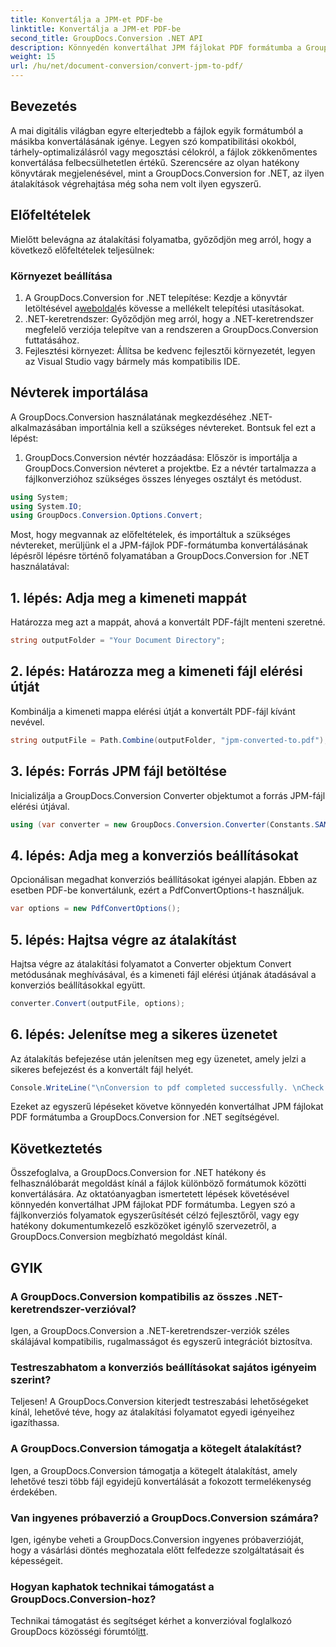 ```yaml
---
title: Konvertálja a JPM-et PDF-be
linktitle: Konvertálja a JPM-et PDF-be
second_title: GroupDocs.Conversion .NET API
description: Könnyedén konvertálhat JPM fájlokat PDF formátumba a GroupDocs.Conversion for .NET segítségével. Egyszerűsítse a fájlkonverziós folyamatokat.
weight: 15
url: /hu/net/document-conversion/convert-jpm-to-pdf/
---
```

## Bevezetés
A mai digitális világban egyre elterjedtebb a fájlok egyik formátumból a másikba konvertálásának igénye. Legyen szó kompatibilitási okokból, tárhely-optimalizálásról vagy megosztási célokról, a fájlok zökkenőmentes konvertálása felbecsülhetetlen értékű. Szerencsére az olyan hatékony könyvtárak megjelenésével, mint a GroupDocs.Conversion for .NET, az ilyen átalakítások végrehajtása még soha nem volt ilyen egyszerű.
## Előfeltételek
Mielőtt belevágna az átalakítási folyamatba, győződjön meg arról, hogy a következő előfeltételek teljesülnek:
### Környezet beállítása
1.  A GroupDocs.Conversion for .NET telepítése: Kezdje a könyvtár letöltésével a[weboldal](https://releases.groupdocs.com/conversion/net/)és kövesse a mellékelt telepítési utasításokat.
2. .NET-keretrendszer: Győződjön meg arról, hogy a .NET-keretrendszer megfelelő verziója telepítve van a rendszeren a GroupDocs.Conversion futtatásához.
3. Fejlesztési környezet: Állítsa be kedvenc fejlesztői környezetét, legyen az Visual Studio vagy bármely más kompatibilis IDE.

## Névterek importálása
A GroupDocs.Conversion használatának megkezdéséhez .NET-alkalmazásában importálnia kell a szükséges névtereket. Bontsuk fel ezt a lépést:

1. GroupDocs.Conversion névtér hozzáadása: Először is importálja a GroupDocs.Conversion névteret a projektbe. Ez a névtér tartalmazza a fájlkonverzióhoz szükséges összes lényeges osztályt és metódust.
```csharp
using System;
using System.IO;
using GroupDocs.Conversion.Options.Convert;
```

Most, hogy megvannak az előfeltételek, és importáltuk a szükséges névtereket, merüljünk el a JPM-fájlok PDF-formátumba konvertálásának lépésről lépésre történő folyamatában a GroupDocs.Conversion for .NET használatával:

## 1. lépés: Adja meg a kimeneti mappát
Határozza meg azt a mappát, ahová a konvertált PDF-fájlt menteni szeretné.
```csharp
string outputFolder = "Your Document Directory";
```
## 2. lépés: Határozza meg a kimeneti fájl elérési útját
Kombinálja a kimeneti mappa elérési útját a konvertált PDF-fájl kívánt nevével.
```csharp
string outputFile = Path.Combine(outputFolder, "jpm-converted-to.pdf");
```
## 3. lépés: Forrás JPM fájl betöltése
Inicializálja a GroupDocs.Conversion Converter objektumot a forrás JPM-fájl elérési útjával.
```csharp
using (var converter = new GroupDocs.Conversion.Converter(Constants.SAMPLE_JPM))
```
## 4. lépés: Adja meg a konverziós beállításokat
Opcionálisan megadhat konverziós beállításokat igényei alapján. Ebben az esetben PDF-be konvertálunk, ezért a PdfConvertOptions-t használjuk.
```csharp
var options = new PdfConvertOptions();
```
## 5. lépés: Hajtsa végre az átalakítást
Hajtsa végre az átalakítási folyamatot a Converter objektum Convert metódusának meghívásával, és a kimeneti fájl elérési útjának átadásával a konverziós beállításokkal együtt.
```csharp
converter.Convert(outputFile, options);
```
## 6. lépés: Jelenítse meg a sikeres üzenetet
Az átalakítás befejezése után jelenítsen meg egy üzenetet, amely jelzi a sikeres befejezést és a konvertált fájl helyét.
```csharp
Console.WriteLine("\nConversion to pdf completed successfully. \nCheck output in {0}", outputFolder);
```
Ezeket az egyszerű lépéseket követve könnyedén konvertálhat JPM fájlokat PDF formátumba a GroupDocs.Conversion for .NET segítségével.

## Következtetés
Összefoglalva, a GroupDocs.Conversion for .NET hatékony és felhasználóbarát megoldást kínál a fájlok különböző formátumok közötti konvertálására. Az oktatóanyagban ismertetett lépések követésével könnyedén konvertálhat JPM fájlokat PDF formátumba. Legyen szó a fájlkonverziós folyamatok egyszerűsítését célzó fejlesztőről, vagy egy hatékony dokumentumkezelő eszközöket igénylő szervezetről, a GroupDocs.Conversion megbízható megoldást kínál.
## GYIK
### A GroupDocs.Conversion kompatibilis az összes .NET-keretrendszer-verzióval?
Igen, a GroupDocs.Conversion a .NET-keretrendszer-verziók széles skálájával kompatibilis, rugalmasságot és egyszerű integrációt biztosítva.
### Testreszabhatom a konverziós beállításokat sajátos igényeim szerint?
Teljesen! A GroupDocs.Conversion kiterjedt testreszabási lehetőségeket kínál, lehetővé téve, hogy az átalakítási folyamatot egyedi igényeihez igazíthassa.
### A GroupDocs.Conversion támogatja a kötegelt átalakítást?
Igen, a GroupDocs.Conversion támogatja a kötegelt átalakítást, amely lehetővé teszi több fájl egyidejű konvertálását a fokozott termelékenység érdekében.
### Van ingyenes próbaverzió a GroupDocs.Conversion számára?
Igen, igénybe veheti a GroupDocs.Conversion ingyenes próbaverzióját, hogy a vásárlási döntés meghozatala előtt felfedezze szolgáltatásait és képességeit.
### Hogyan kaphatok technikai támogatást a GroupDocs.Conversion-hoz?
 Technikai támogatást és segítséget kérhet a konverzióval foglalkozó GroupDocs közösségi fórumtól[itt](https://forum.groupdocs.com/c/conversion/11).